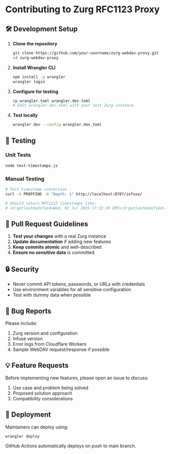 # Contributing to Zurg RFC1123 Proxy

## 🛠️ Development Setup

1. **Clone the repository**
   ```bash
   git clone https://github.com/your-username/zurg-webdav-proxy.git
   cd zurg-webdav-proxy
   ```

2. **Install Wrangler CLI**
   ```bash
   npm install -g wrangler
   wrangler login
   ```

3. **Configure for testing**
   ```bash
   cp wrangler.toml wrangler.dev.toml
   # Edit wrangler.dev.toml with your test Zurg instance
   ```

4. **Test locally**
   ```bash
   wrangler dev --config wrangler.dev.toml
   ```

## 🧪 Testing

### Unit Tests
```bash
node test-timestamps.js
```

### Manual Testing
```bash
# Test timestamp conversion
curl -X PROPFIND -H "Depth: 1" http://localhost:8787/infuse/

# Should return RFC1123 timestamps like:
# <d:getlastmodified>Wed, 02 Jul 2025 17:32:30 GMT</d:getlastmodified>
```

## 📝 Pull Request Guidelines

1. **Test your changes** with a real Zurg instance
2. **Update documentation** if adding new features
3. **Keep commits atomic** and well-described
4. **Ensure no sensitive data** is committed

## 🔒 Security

- Never commit API tokens, passwords, or URLs with credentials
- Use environment variables for all sensitive configuration
- Test with dummy data when possible

## 🐛 Bug Reports

Please include:
1. Zurg version and configuration
2. Infuse version
3. Error logs from Cloudflare Workers
4. Sample WebDAV request/response if possible

## 💡 Feature Requests

Before implementing new features, please open an issue to discuss:
1. Use case and problem being solved
2. Proposed solution approach
3. Compatibility considerations

## 🚀 Deployment

Maintainers can deploy using:
```bash
wrangler deploy
```

GitHub Actions automatically deploys on push to main branch.
